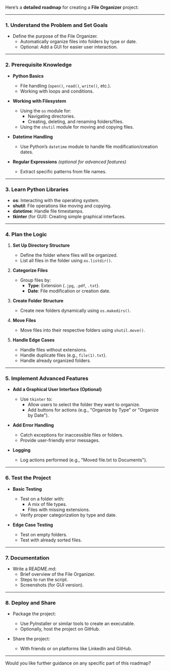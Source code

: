 Here’s a **detailed roadmap** for creating a **File Organizer** project:  

---

### **1. Understand the Problem and Set Goals**
- Define the purpose of the File Organizer.
  - Automatically organize files into folders by type or date.
  - Optional: Add a GUI for easier user interaction.  

---

### **2. Prerequisite Knowledge**
- **Python Basics**
  - File handling (`open()`, `read()`, `write()`, etc.).
  - Working with loops and conditions.

- **Working with Filesystem**
  - Using the `os` module for:
    - Navigating directories.
    - Creating, deleting, and renaming folders/files.
  - Using the `shutil` module for moving and copying files.

- **Datetime Handling**
  - Use Python’s `datetime` module to handle file modification/creation dates.

- **Regular Expressions** *(optional for advanced features)*  
  - Extract specific patterns from file names.

---

### **3. Learn Python Libraries**  
- **os**: Interacting with the operating system.
- **shutil**: File operations like moving and copying.
- **datetime**: Handle file timestamps.
- **tkinter** (for GUI): Creating simple graphical interfaces.  

---

### **4. Plan the Logic**
1. **Set Up Directory Structure**
   - Define the folder where files will be organized.
   - List all files in the folder using `os.listdir()`.

2. **Categorize Files**
   - Group files by:
     - **Type**: Extension (`.jpg`, `.pdf`, `.txt`).
     - **Date**: File modification or creation date.

3. **Create Folder Structure**
   - Create new folders dynamically using `os.makedirs()`.

4. **Move Files**
   - Move files into their respective folders using `shutil.move()`.

5. **Handle Edge Cases**
   - Handle files without extensions.
   - Handle duplicate files (e.g., `file(1).txt`).
   - Handle already organized folders.

---

### **5. Implement Advanced Features**
- **Add a Graphical User Interface (Optional)**  
  - Use `tkinter` to:
    - Allow users to select the folder they want to organize.
    - Add buttons for actions (e.g., "Organize by Type" or "Organize by Date").
- **Add Error Handling**
  - Catch exceptions for inaccessible files or folders.
  - Provide user-friendly error messages.

- **Logging**
  - Log actions performed (e.g., "Moved file.txt to Documents").

---

### **6. Test the Project**
- **Basic Testing**
  - Test on a folder with:
    - A mix of file types.
    - Files with missing extensions.
  - Verify proper categorization by type and date.

- **Edge Case Testing**
  - Test on empty folders.
  - Test with already sorted files.

---

### **7. Documentation**
- Write a README.md:
  - Brief overview of the File Organizer.
  - Steps to run the script.
  - Screenshots (for GUI version).

---

### **8. Deploy and Share**
- Package the project:
  - Use PyInstaller or similar tools to create an executable.
  - Optionally, host the project on GitHub.

- Share the project:
  - With friends or on platforms like LinkedIn and GitHub.

--- 

Would you like further guidance on any specific part of this roadmap?
